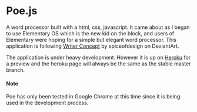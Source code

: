 Poe.js
======

A word processor built with a html, css, javascript. It came about as I began to use Elementary OS which is the new kid on the block, and users of Elementary were hoping for a simple but elegant word processor. This application is following [Writer Concept](http://bassultra.deviantart.com/art/Writer-Concept-351501580) by spiceofdesign on DeviantArt.

The application is under heavy development. However it is up on [Heroku](https://poejs.herokuapp.com/) for a preview
and the heroku page will always be the same as the stable master branch.

#### Note
Poe has only been tested in Google Chrome at this time since it is being used in the development process.
